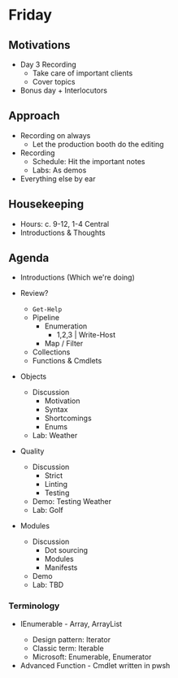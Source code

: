 # Friday 

## Motivations
* Day 3 Recording
  - Take care of important clients
  - Cover topics
* Bonus day + Interlocutors


## Approach
* Recording on always
  - Let the production booth do the editing
* Recording
  - Schedule: Hit the important notes
  - Labs: As demos
* Everything else by ear


## Housekeeping
  - Hours: c. 9-12, 1-4 Central
  - Introductions & Thoughts


## Agenda
* Introductions (Which we're doing)

* Review?
  - `Get-Help`
  - Pipeline
    + Enumeration
      - 1,2,3 | Write-Host
    + Map / Filter
  - Collections
  - Functions & Cmdlets


* Objects
  - Discussion
    + Motivation
    + Syntax
    + Shortcomings
    + Enums
  - Lab: Weather


* Quality
  - Discussion
    + Strict
    + Linting
    + Testing
  - Demo: Testing Weather
  - Lab: Golf


* Modules
  - Discussion
    + Dot sourcing
    + Modules
    + Manifests
  - Demo
  - Lab: TBD


### Terminology
* IEnumerable - Array, ArrayList<T>
  - Design pattern: Iterator
  - Classic term: Iterable
  - Microsoft: Enumerable, Enumerator
* Advanced Function - Cmdlet written in pwsh
